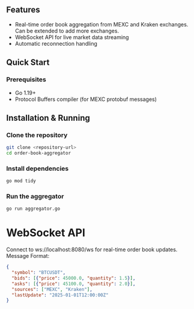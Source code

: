 ## Features

- Real-time order book aggregation from MEXC and Kraken exchanges. Can be extended to add more exchanges.
- WebSocket API for live market data streaming
- Automatic reconnection handling

## Quick Start

### Prerequisites
- Go 1.19+
- Protocol Buffers compiler (for MEXC protobuf messages)

## Installation & Running

### Clone the repository
```bash
git clone <repository-url>
cd order-book-aggregator
```

### Install dependencies
```bash
go mod tidy
```

### Run the aggregator
```bash
go run aggregator.go
```

# WebSocket API
Connect to ws://localhost:8080/ws for real-time order book updates.
Message Format:

```json
{
  "symbol": "BTCUSDT",
  "bids": [{"price": 45000.0, "quantity": 1.5}],
  "asks": [{"price": 45100.0, "quantity": 2.0}],
  "sources": ["MEXC", "Kraken"],
  "lastUpdate": "2025-01-01T12:00:00Z"
}
```